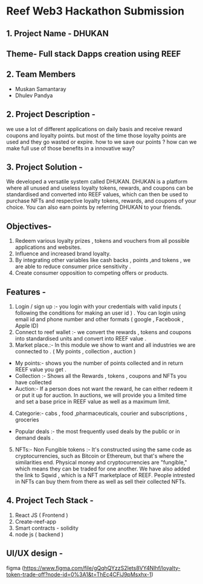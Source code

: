 # Reef Web3 Hackathon Submission

## 1. Project Name - DHUKAN

## Theme- Full stack Dapps creation using REEF

## 2. Team Members

  * Muskan Samantaray
  * Dhulev Pandya

## 2. Project Description - 
we use a lot of different applications on daily basis and receive reward coupons and loyalty points. but most of the time those loyalty points are used and they go wasted or expire. how to we save our points ? how can we make full use of those benefits in a innovative way?

## 3. Project Solution -
We developed a versatile system called DHUKAN. DHUKAN is a platform where all unused and useless loyalty tokens, rewards, and coupons can be standardised and converted into REEF values, which can then be used to purchase NFTs and respective loyalty tokens, rewards, and coupons of your choice. You can also earn points by referring DHUKAN to your friends.

## Objectives-
1. Redeem various loyalty prizes , tokens and vouchers from all possible applications and websites.
2. Influence and increased brand loyalty.
3. By integrating other variables like cash backs , points ,and tokens , we are able to reduce consumer price sensitivity .
4. Create consumer opposition to competing offers or products.

## Features -
1. Login / sign up :- you login with your credentials with valid inputs ( following the conditions for making an user id ) . You can login using email id and phone number and other formats ( google , Facebook , Apple ID)
2. Connect to reef wallet :- we convert the rewards , tokens and coupons into standardised units and convert into REEF value .
3. Market place.:- In this module we show to want and all industries we are connected to . ( My points , collection , auction )
* My points:- shows you the number of points collected and in return REEF value you get .
* Collection :- Shows all the Rewards , tokens , coupons and NFTs you have collected
* Auction:- If a person does not want the reward, he can either redeem it or put it up for auction. In auctions, we will provide you a limited time and set a base price in REEF value as well as a maximum limit.
4. Categorie:- cabs , food ,pharmaceuticals, courier and subscriptions , groceries
* Popular deals :- the most frequently used deals by the public or in demand deals .
5. NFTs:- Non Fungible tokens :- It's constructed using the same code as cryptocurrencies, such as Bitcoin or Ethereum, but that's where the similarities end. Physical money and cryptocurrencies are "fungible," which means they can be traded for one another. We have also added the link to Sqwid , which is a NFT marketplace of REEF. People intrested in NFTs can buy them from there as well as sell their collected NFTs.


## 4. Project Tech Stack -
1. React JS ( Frontend )
2. Create-reef-app
3. Smart contracts - solidity
4. node js ( backend )

## UI/UX design -
figma (<https://www.figma.com/file/gQqhQYzzS2lets8VY4Nlhf/loyalty-token-trade-off?node-id=0%3A1&t=ThEc4CFiJ9pMsxhx-1>)


   
